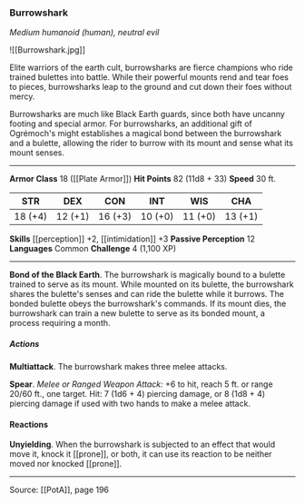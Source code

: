 ### Burrowshark
_Medium humanoid (human), neutral evil_

![[Burrowshark.jpg]]

Elite warriors of the earth cult, burrowsharks are fierce champions who ride trained bulettes into battle. While their powerful mounts rend and tear foes to pieces, burrowsharks leap to the ground and cut down their foes without mercy.

Burrowsharks are much like Black Earth guards, since both have uncanny footing and special armor. For burrowsharks, an additional gift of Ogrémoch's might establishes a magical bond between the burrowshark and a bulette, allowing the rider to burrow with its mount and sense what its mount senses.






---

**Armor Class** 18 ([[Plate Armor]])
**Hit Points** 82 (11d8 + 33)
**Speed** 30 ft.

| STR     | DEX     | CON     | INT     | WIS     | CHA     |
|---------|---------|---------|---------|---------|---------|
| 18 (+4) | 12 (+1) | 16 (+3) | 10 (+0) | 11 (+0) | 13 (+1) |

**Skills** [[perception]] +2, [[intimidation]] +3
**Passive Perception** 12
**Languages** Common
**Challenge** 4 (1,100 XP)

---

**Bond of the Black Earth**. The burrowshark is magically bound to a bulette trained to serve as its mount. While mounted on its bulette, the burrowshark shares the bulette's senses and can ride the bulette while it burrows. The bonded bulette obeys the burrowshark's commands. If its mount dies, the burrowshark can train a new bulette to serve as its bonded mount, a process requiring a month.

##### Actions
**Multiattack**. The burrowshark makes three melee attacks.

**Spear**. _Melee or Ranged Weapon Attack:_ +6 to hit, reach 5 ft. or range 20/60 ft., one target. Hit: 7 (1d6 + 4) piercing damage, or 8 (1d8 + 4) piercing damage if used with two hands to make a melee attack.

#### Reactions
**Unyielding**. When the burrowshark is subjected to an effect that would move it, knock it [[prone]], or both, it can use its reaction to be neither moved nor knocked [[prone]].


---

Source: [[PotA]], page 196